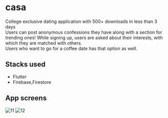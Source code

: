 # casa

College exclusive dating application with 500+ downloads in less than 3 days
</br>
Users can post anonymous confessions they have along with a section for trending ones!
While signing up, users are asked about their interests, with which they are matched with others.
<br/>
Users who want to go for a coffee date has that option as well.


## Stacks used

- Flutter
- Firebase,Firestore

## App screens
![11](https://user-images.githubusercontent.com/75473780/163435771-44e55341-40a7-4152-836e-92325911afc0.jpg)
![12](https://user-images.githubusercontent.com/75473780/163435779-92c8a0b3-c18a-4e38-9159-6dde593aec05.jpg)
